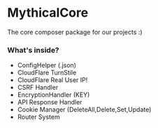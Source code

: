 # MythicalCore
The core composer package for our projects :)

### What's inside?
- ConfigHelper (.json)
- CloudFlare TurnStile 
- CloudFlare Real User IP!
- CSRF Handler 
- EncryptionHandler (KEY)
- API Response Handler
- Cookie Manager (DeleteAll,Delete,Set,Update)
- Router System
